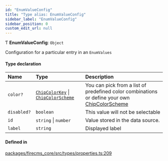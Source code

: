 ```yaml
---
id: "EnumValueConfig"
title: "Type alias: EnumValueConfig"
sidebar_label: "EnumValueConfig"
sidebar_position: 0
custom_edit_url: null
---
```


Ƭ **EnumValueConfig**: `Object`

Configuration for a particular entry in an `EnumValues`

#### Type declaration

| Name | Type | Description |
| :------ | :------ | :------ |
| `color?` | [`ChipColorKey`](ChipColorKey.md) \| [`ChipColorScheme`](ChipColorScheme.md) | You can pick from a list of predefined color combinations or define your own [ChipColorScheme](ChipColorScheme.md) |
| `disabled?` | `boolean` | This value will not be selectable |
| `id` | `string` \| `number` | Value stored in the data source. |
| `label` | `string` | Displayed label |

#### Defined in

[packages/firecms_core/src/types/properties.ts:209](https://github.com/FireCMSco/firecms/blob/d45f3739/packages/firecms_core/src/types/properties.ts#L209)
